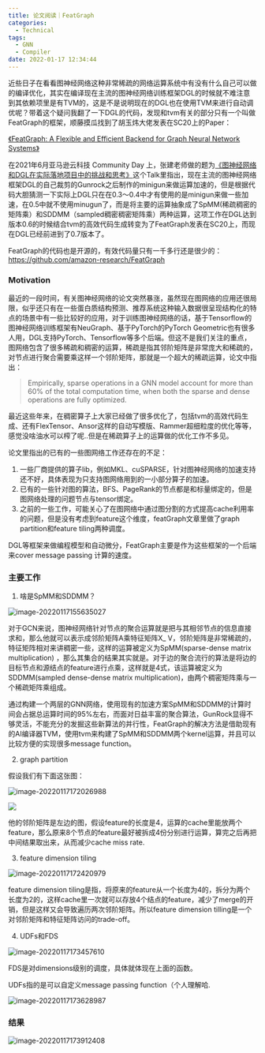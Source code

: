 ```yaml
---
title: 论文阅读｜FeatGraph
categories:
  - Technical
tags:
  - GNN
  - Compiler
date: 2022-01-17 12:34:44
---
```


近些日子在看看图神经网络这种非常稀疏的网络运算系统中有没有什么自己可以做的编译优化，其实在编译现在主流的图神经网络训练框架DGL的时候就不难注意到其依赖项里是有TVM的，这是不是说明现在的DGL也在使用TVM来进行自动调优呢？带着这个疑问我翻了一下DGL的代码，发现和tvm有关的部分只有一个叫做FeatGraph的框架，顺藤摸瓜找到了胡玉炜大佬发表在SC20上的Paper：

[《FeatGraph: A Flexible and Efficient Backend for Graph Neural Network Systems》](https://www.csl.cornell.edu/~zhiruz/pdfs/featgraph-sc2020.pdf)

在2021年6月亚马逊云科技 Community Day 上，张建老师做的题为[《图神经网络和DGL在实际落地项目中的挑战和思考》](https://www.bilibili.com/video/BV1yK4y1M7B2?share_source=copy_web)这个Talk里指出，现在主流的图神经网络框架DGL的自己裁剪的Gunrock之后制作的minigun来做运算加速的，但是根据代码大胆猜测一下实际上DGL只在在0.3～0.4中才有使用的是minigun来做一些加速，在0.5中就不使用minugun了，而是将主要的运算抽象成了SpMM(稀疏稠密的矩阵乘）和SDDMM（sampled稠密稠密矩阵乘）两种运算，这项工作在DGL达到版本0.6的时候结合tvm的高效代码生成转变为了FeatGraph发表在SC20上，而现在DGL已经前进到了0.7版本了。

<!-- more -->

FeatGraph的代码也是开源的，有效代码量只有一千多行还是很少的：https://github.com/amazon-research/FeatGraph

### Motivation

最近的一段时间，有关图神经网络的论文突然暴涨，虽然现在图网络的应用还很局限，似乎还只有在一些蛋白质结构预测、推荐系统这种输入数据很呈现结构化的特点的场景中有一些比较好的应用，对于训练图神经网络的话，基于Tensorflow的图神经网络训练框架有NeuGraph、基于PyTorch的PyTorch Geometric也有很多人用，DGL支持PyTorch、Tensorflow等多个后端。但这不是我们关注的重点，图网络包含了很多稀疏和稠密的运算，稀疏是指其邻阶矩阵是非常庞大和稀疏的，对节点进行聚合需要乘这样一个邻阶矩阵，那就是一个超大的稀疏运算，论文中指出： 

> Empirically, sparse operations in a GNN model account for more than 60% of the total computation time, when both the sparse and dense operations are fully optimized. 

最近这些年来，在稠密算子上大家已经做了很多优化了，包括tvm的高效代码生成、还有FlexTensor、Ansor这样的自动写模版、Rammer超细粒度的优化等等，感觉没啥油水可以榨了呢..但是在稀疏算子上的运算做的优化工作不多见。

论文里指出的已有的一些图网络工作还存在的不足：

1. 一些厂商提供的算子lib，例如MKL、cuSPARSE，针对图神经网络的加速支持还不好，具体表现为只支持图网络用到的一小部分算子的加速。
2. 已有的一些针对图的算法，BFS、PageRank的节点都是和标量绑定的，但是图网络处理的问题节点与tensor绑定。
3. 之前的一些工作，可能关心了在图网络中通过图分割的方式提高cache利用率的问题，但是没有考虑到feature这个维度，featGraph文章里做了graph partition和feature tiling两种调度。

DGL等框架来做编程模型和自动微分，FeatGraph主要是作为这些框架的一个后端来cover message passing 计算的速度。

### 主要工作

1. 啥是SpMM和SDDMM？

![image-20220117155635027](https://leiblog-imgbed.oss-cn-beijing.aliyuncs.com/img/image-20220117155635027.png)

对于GCN来说，图神经网络针对节点的聚合运算就是把与其相邻节点的信息直接求和，那么他就可以表示成邻阶矩阵A乘特征矩阵X_ V，邻阶矩阵是非常稀疏的，特征矩阵相对来讲稠密一些，这样的运算被定义为SpMM(sparse-dense matrix multiplication) ，那么其集合的结果其实就是。对于边的聚合流行的算法是将边的目标节点和源结点的feature进行点乘，这样就是4式，该运算被定义为SDDMM(sampled dense-dense matrix multiplication)，由两个稠密矩阵乘与一个稀疏矩阵乘组成。

通过构建一个两层的GNN网络，使用现有的加速方案SpMM和SDDMM的计算时间会占据总运算时间的95%左右，而面对日益丰富的聚合算法，GunRock显得不够灵活，不能充分的发掘这些新算法的并行性，FeatGraph的解决方法是借助现有的AI编译器TVM，使用tvm来构建了SpMM和SDDMM两个kernel运算，并且可以比较方便的实现很多message function。

2. graph partition

假设我们有下面这张图：

![image-20220117172026988](https://leiblog-imgbed.oss-cn-beijing.aliyuncs.com/img/image-20220117172026988.png)



![](https://leiblog-imgbed.oss-cn-beijing.aliyuncs.com/img/20220117171735.png)

他的邻阶矩阵是左边的图，假设feature的长度是4，运算的cache里能放两个feature，那么原来8个节点的feature最好被拆成4份分别进行运算，算完之后再把中间结果取出来，从而减少cache miss rate.

3. feature dimension tiling

![image-20220117172420979](https://leiblog-imgbed.oss-cn-beijing.aliyuncs.com/img/image-20220117172420979.png)

feature dimension tiling是指，将原来的feature从一个长度为4的，拆分为两个长度为2的，这样cache里一次就可以存放4个结点的feature，减少了merge的开销，但是这样又会导致遍历两次邻阶矩阵。所以feature dimension tilling是一个对邻阶矩阵和特征矩阵访问的trade-off。

4. UDFs和FDS

![image-20220117173457610](https://leiblog-imgbed.oss-cn-beijing.aliyuncs.com/img/image-20220117173457610.png)

FDS是对dimensions级别的调度，具体就体现在上面的函数。

UDFs指的是可以自定义message passing function（个人理解哈.

![image-20220117173628987](https://leiblog-imgbed.oss-cn-beijing.aliyuncs.com/img/image-20220117173628987.png)

### 结果

![image-20220117173912408](https://leiblog-imgbed.oss-cn-beijing.aliyuncs.com/img/image-20220117173912408.png)

